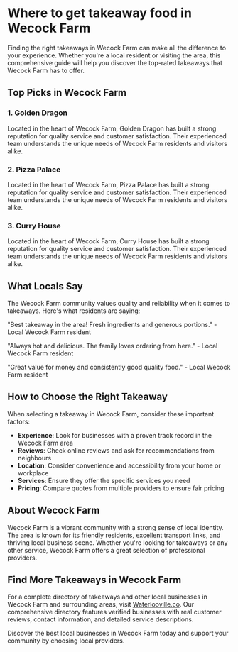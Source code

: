 # Where to get takeaway food in Wecock Farm

Finding the right takeaways in Wecock Farm can make all the difference to your experience. Whether you're a local resident or visiting the area, this comprehensive guide will help you discover the top-rated takeaways that Wecock Farm has to offer.

## Top Picks in Wecock Farm

### 1. Golden Dragon
Located in the heart of Wecock Farm, Golden Dragon has built a strong reputation for quality service and customer satisfaction. Their experienced team understands the unique needs of Wecock Farm residents and visitors alike.

### 2. Pizza Palace
Located in the heart of Wecock Farm, Pizza Palace has built a strong reputation for quality service and customer satisfaction. Their experienced team understands the unique needs of Wecock Farm residents and visitors alike.

### 3. Curry House
Located in the heart of Wecock Farm, Curry House has built a strong reputation for quality service and customer satisfaction. Their experienced team understands the unique needs of Wecock Farm residents and visitors alike.

## What Locals Say

The Wecock Farm community values quality and reliability when it comes to takeaways. Here's what residents are saying:

"Best takeaway in the area! Fresh ingredients and generous portions." - Local Wecock Farm resident

"Always hot and delicious. The family loves ordering from here." - Local Wecock Farm resident

"Great value for money and consistently good quality food." - Local Wecock Farm resident

## How to Choose the Right Takeaway

When selecting a takeaway in Wecock Farm, consider these important factors:

- **Experience**: Look for businesses with a proven track record in the Wecock Farm area
- **Reviews**: Check online reviews and ask for recommendations from neighbours
- **Location**: Consider convenience and accessibility from your home or workplace
- **Services**: Ensure they offer the specific services you need
- **Pricing**: Compare quotes from multiple providers to ensure fair pricing

## About Wecock Farm

Wecock Farm is a vibrant community with a strong sense of local identity. The area is known for its friendly residents, excellent transport links, and thriving local business scene. Whether you're looking for takeaways or any other service, Wecock Farm offers a great selection of professional providers.

## Find More Takeaways in Wecock Farm

For a complete directory of takeaways and other local businesses in Wecock Farm and surrounding areas, visit [Waterlooville.co](https://waterlooville.co). Our comprehensive directory features verified businesses with real customer reviews, contact information, and detailed service descriptions.

Discover the best local businesses in Wecock Farm today and support your community by choosing local providers.

